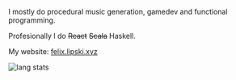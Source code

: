I mostly do procedural music generation, gamedev and functional programming.

Profesionally I do ~~React~~ ~~Scala~~ Haskell.

My website: [felix.lipski.xyz](https://felix.lipski.xyz)

![lang stats](https://github-readme-stats.vercel.app/api/top-langs/?username=felix-lipski&layout=compact&hide=html,javascript,scss,css,python,emacs+lisp&theme=dark&count_private=true&langs_count=10&exclude_repo=emacs-config)
